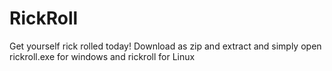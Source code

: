 # RickRoll
Get yourself rick rolled today!
Download as zip and extract and simply open rickroll.exe for windows and rickroll for Linux

